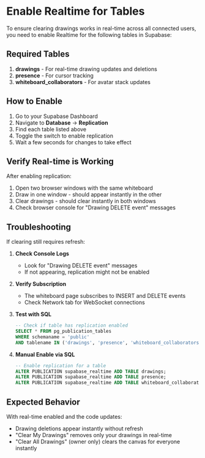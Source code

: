 # Enable Realtime for Tables

To ensure clearing drawings works in real-time across all connected users, you need to enable Realtime for the following tables in Supabase:

## Required Tables

1. **drawings** - For real-time drawing updates and deletions
2. **presence** - For cursor tracking
3. **whiteboard_collaborators** - For avatar stack updates

## How to Enable

1. Go to your Supabase Dashboard
2. Navigate to **Database** → **Replication**
3. Find each table listed above
4. Toggle the switch to enable replication
5. Wait a few seconds for changes to take effect

## Verify Real-time is Working

After enabling replication:

1. Open two browser windows with the same whiteboard
2. Draw in one window - should appear instantly in the other
3. Clear drawings - should clear instantly in both windows
4. Check browser console for "Drawing DELETE event" messages

## Troubleshooting

If clearing still requires refresh:

1. **Check Console Logs**
   - Look for "Drawing DELETE event" messages
   - If not appearing, replication might not be enabled

2. **Verify Subscription**
   - The whiteboard page subscribes to INSERT and DELETE events
   - Check Network tab for WebSocket connections

3. **Test with SQL**
   ```sql
   -- Check if table has replication enabled
   SELECT * FROM pg_publication_tables 
   WHERE schemaname = 'public' 
   AND tablename IN ('drawings', 'presence', 'whiteboard_collaborators');
   ```

4. **Manual Enable via SQL**
   ```sql
   -- Enable replication for a table
   ALTER PUBLICATION supabase_realtime ADD TABLE drawings;
   ALTER PUBLICATION supabase_realtime ADD TABLE presence;
   ALTER PUBLICATION supabase_realtime ADD TABLE whiteboard_collaborators;
   ```

## Expected Behavior

With real-time enabled and the code updates:
- Drawing deletions appear instantly without refresh
- "Clear My Drawings" removes only your drawings in real-time
- "Clear All Drawings" (owner only) clears the canvas for everyone instantly